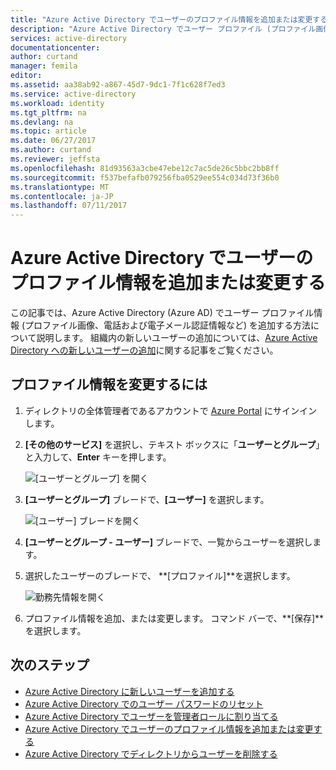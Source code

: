 ```yaml
---
title: "Azure Active Directory でユーザーのプロファイル情報を追加または変更する | Microsoft Docs"
description: "Azure Active Directory でユーザー プロファイル (プロファイル画像など) を追加する方法について説明します。"
services: active-directory
documentationcenter: 
author: curtand
manager: femila
editor: 
ms.assetid: aa38ab92-a867-45d7-9dc1-7f1c628f7ed3
ms.service: active-directory
ms.workload: identity
ms.tgt_pltfrm: na
ms.devlang: na
ms.topic: article
ms.date: 06/27/2017
ms.author: curtand
ms.reviewer: jeffsta
ms.openlocfilehash: 81d93563a3cbe47ebe12c7ac5de26c5bbc2bb8ff
ms.sourcegitcommit: f537befafb079256fba0529ee554c034d73f36b0
ms.translationtype: MT
ms.contentlocale: ja-JP
ms.lasthandoff: 07/11/2017
---
```

# <a name="add-or-change-profile-information-for-a-user-in-azure-active-directory"></a>Azure Active Directory でユーザーのプロファイル情報を追加または変更する
この記事では、Azure Active Directory (Azure AD) でユーザー プロファイル情報 (プロファイル画像、電話および電子メール認証情報など) を追加する方法について説明します。 組織内の新しいユーザーの追加については、[Azure Active Directory への新しいユーザーの追加](active-directory-users-create-azure-portal.md)に関する記事をご覧ください。

## <a name="to-change-profile-information"></a>プロファイル情報を変更するには
1. ディレクトリの全体管理者であるアカウントで [Azure Portal](https://portal.azure.com) にサインインします。
2. **[その他のサービス]** を選択し、テキスト ボックスに「**ユーザーとグループ**」と入力して、**Enter** キーを押します。

   ![[ユーザーとグループ] を開く](./media/active-directory-users-profile-azure-portal/create-users-user-management.png)
3. **[ユーザーとグループ]** ブレードで、**[ユーザー]** を選択します。

   ![[ユーザー] ブレードを開く](./media/active-directory-users-profile-azure-portal/create-users-open-users-blade.png)
4. **[ユーザーとグループ - ユーザー]** ブレードで、一覧からユーザーを選択します。
5. 選択したユーザーのブレードで、 **[プロファイル]**を選択します。

    ![勤務先情報を開く](./media/active-directory-users-profile-azure-portal/active-directory-create-users-profile.png)
6. プロファイル情報を追加、または変更します。 コマンド バーで、**[保存]**を選択します。

## <a name="next-steps"></a>次のステップ
* [Azure Active Directory に新しいユーザーを追加する](active-directory-users-create-azure-portal.md)
* [Azure Active Directory でのユーザー パスワードのリセット](active-directory-users-reset-password-azure-portal.md)
* [Azure Active Directory でユーザーを管理者ロールに割り当てる](active-directory-users-assign-role-azure-portal.md)
* [Azure Active Directory でユーザーのプロファイル情報を追加または変更する](active-directory-users-work-info-azure-portal.md)
* [Azure Active Directory でディレクトリからユーザーを削除する](active-directory-users-delete-user-azure-portal.md)
